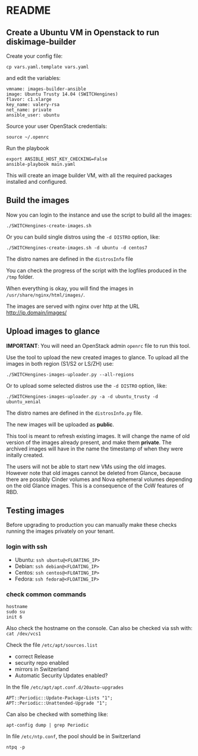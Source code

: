 # README

## Create a Ubuntu VM in Openstack to run diskimage-builder

Create your config file:

    cp vars.yaml.template vars.yaml

and edit the variables:

    vmname: images-builder-ansible
    image: Ubuntu Trusty 14.04 (SWITCHengines)
    flavor: c1.xlarge
    key_name: valery-rsa
    net_name: private
    ansible_user: ubuntu

Source your user OpenStack credentials:

    source ~/.openrc

Run the playbook

    export ANSIBLE_HOST_KEY_CHECKING=False
    ansible-playbook main.yaml

This will create an image builder VM, with all the required packages installed 
and configured.

## Build the images

Now you can login to the instance and use the script to build all the images:

    ./SWITCHengines-create-images.sh

Or you can build single distros using the `-d DISTRO` option, like:

    ./SWITCHengines-create-images.sh -d ubuntu -d centos7

The distro names are defined in the `distrosInfo` file

You can check the progress of the script with the logfiles produced in
the `/tmp` folder.

When everything is okay, you will find the images in
`/usr/share/nginx/html/images/`.

The images are served with nginx over http at the URL
http://ip.domain/images/

## Upload images to glance

**IMPORTANT**: You will need an OpenStack admin `openrc` file to run this tool.

Use the tool to upload the new created images to glance. To 
upload all the images in both region (S1/S2 or LS/ZH) use:

    ./SWITCHengines-images-uploader.py --all-regions

Or to upload some selected distros use the `-d DISTRO` option, like:

    ./SWITCHengines-images-uploader.py -a -d ubuntu_trusty -d ubuntu_xenial

The distro names are defined in the `distrosInfo.py` file.

The new images will be uploaded as **public**.

This tool is meant to refresh existing images.  It will change the
name of old version of the images already present, and make them
**private**.  The archived images will have in the name the timestamp of
when they were initally created.  

The users will not be able to start new VMs using the old images.  
However note that old images cannot be deleted from Glance, 
because there are possibly Cinder volumes and Nova ephemeral volumes
depending on the old Glance images. This is a consequence of the 
CoW features of RBD.

## Testing images

Before upgrading to production you can manually make these checks
running the images privately on your tenant.

### login with ssh

 * Ubuntu: `ssh ubuntu@<FLOATING_IP>`
 * Debian: `ssh debian@<FLOATING_IP>`
 * Centos: `ssh centos@<FLOATING_IP>`
 * Fedora: `ssh fedora@<FLOATING_IP>`

### check common commands

    hostname
    sudo su
    init 6

Also check the hostname on the console.  Can also be checked via ssh
with: `cat /dev/vcs1`

Check  the file `/etc/apt/sources.list`

 * correct Release
 * security repo enabled
 * mirrors in Switzerland
 * Automatic Security Updates enabled?

In the file `/etc/apt/apt.conf.d/20auto-upgrades`

    APT::Periodic::Update-Package-Lists "1";
    APT::Periodic::Unattended-Upgrade "1";

Can also be checked with something like:

    apt-config dump | grep Periodic

In file `/etc/ntp.conf`, the pool should be in Switzerland

    ntpq -p

